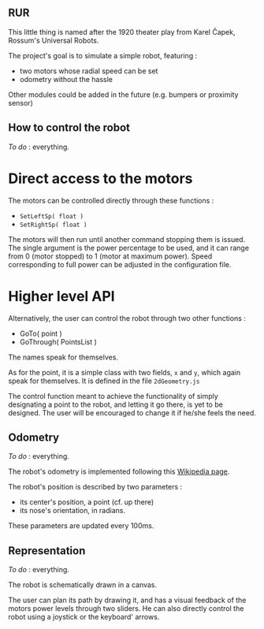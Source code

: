 RUR
---

This little thing is named after the 1920 theater play from Karel Čapek,
Rossum's Universal Robots.

The project's goal is to simulate a simple robot, featuring :

 - two motors whose radial speed can be set
 - odometry without the hassle

Other modules could be added in the future (e.g. bumpers or proximity sensor)


How to control the robot
------------------------

*To do* : everything.

Direct access to the motors
===========================

The motors can be controlled directly through these functions :

 - `SetLeftSp( float )`
 - `SetRightSp( float )`

The motors will then run until another command stopping them is issued. The
single argument is the power percentage to be used, and it can range from 0
(motor stopped) to 1 (motor at maximum power). Speed corresponding to full power
can be adjusted in the configuration file.

Higher level API
================

Alternatively, the user can control the robot through two other functions :

 - GoTo( point )
 - GoThrough( PointsList )

The names speak for themselves.

As for the point, it is a simple class with two fields, `x` and `y`, which
again speak for themselves. It is defined in the file `2dGeometry.js`

The control function meant to achieve the functionality of simply designating a
point to the robot, and letting it go there, is yet to be designed. The user
will be encouraged to change it if he/she feels the need.


Odometry
--------

*To do* : everything.

The robot's odometry is implemented following this [Wikipedia
page](http://fr.wikipedia.org/wiki/Odom%C3%A9trie "sorry for the french").

The robot's position is described by two parameters :

 - its center's position, a point (cf. up there)
 - its nose's orientation, in radians.

These parameters are updated every 100ms.


Representation
--------------

*To do* : everything.

The robot is schematically drawn in a canvas.

The user can plan its path by drawing it, and has a visual feedback of the
motors power levels through two sliders. He can also directly control the robot
using a joystick or the keyboard' arrows.

